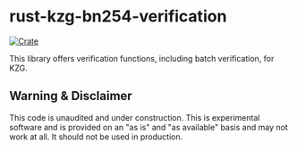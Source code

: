 # rust-kzg-bn254-verification

[![Crate](https://img.shields.io/crates/v/rust-kzg-bn254-verifier.svg)](https://crates.io/crates/rust-kzg-bn254-verifier)

This library offers verification functions, including batch verification, for KZG.

## Warning & Disclaimer

This code is unaudited and under construction. This is experimental software and is provided on an "as is" and "as available" basis and may not work at all. It should not be used in production.
